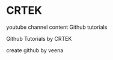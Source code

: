 # CRTEK
youtube channel content
Github tutorials

Github Tutorials by CRTEK

create github by veena
